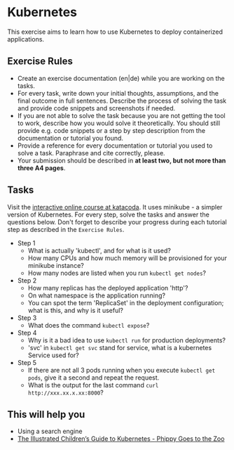# Kubernetes

This exercise aims to learn how to use Kubernetes to deploy containerized applications.

## Exercise Rules

- Create an exercise documentation (en|de) while you are working on the tasks.
- For every task, write down your initial thoughts, assumptions, and the final outcome in full sentences. Describe the process of solving the task and provide code snippets and screenshots if needed.
- If you are not able to solve the task because you are not getting the tool to work, describe how you would solve it theoretically. You should still provide e.g. code snippets or a step by step description from the documentation or tutorial you found.
- Provide a reference for every documentation or tutorial you used to solve a task. Paraphrase and cite correctly, please.
- Your submission should be described in __at least two, but not more than three A4 pages__.

## Tasks

Visit the [interactive online course at katacoda](https://www.katacoda.com/courses/kubernetes/kubectl-run-containers). It uses minikube - a simpler version of Kubernetes. For every step, solve the tasks and answer the questions below. Don't forget to describe your progress during each tutorial step as described in the `Exercise Rules`.

- Step 1
  - What is actually 'kubectl', and for what is it used?
  - How many CPUs and how much memory will be provisioned for your minikube instance?
  - How many nodes are listed when you run `kubectl get nodes`?
- Step 2
  - How many replicas has the deployed application 'http'?
  - On what namespace is the application running?
  - You can spot the term 'ReplicaSet' in the deployment configuration; what is this, and why is it useful?
- Step 3
  - What does the command `kubectl expose`?
- Step 4
  - Why is it a bad idea to use `kubectl run` for production deployments?
  - 'svc' in `kubectl get svc` stand for service, what is a kubernetes Service used for?
- Step 5
  - If there are not all 3 pods running when you execute `kubectl get pods`, give it a second and repeat the request.
  - What is the output for the last command `curl http://xxx.xx.x.xx:8000`?

## This will help you

- Using a search engine
- [The Illustrated Children’s Guide to Kubernetes - Phippy Goes to the Zoo](https://www.cncf.io/phippy-goes-to-the-zoo-book/)
